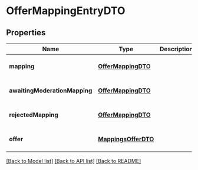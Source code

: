 # OfferMappingEntryDTO
## Properties

| Name | Type | Description | Notes |
|------------ | ------------- | ------------- | -------------|
| **mapping** | [**OfferMappingDTO**](OfferMappingDTO.md) |  | [optional] [default to null] |
| **awaitingModerationMapping** | [**OfferMappingDTO**](OfferMappingDTO.md) |  | [optional] [default to null] |
| **rejectedMapping** | [**OfferMappingDTO**](OfferMappingDTO.md) |  | [optional] [default to null] |
| **offer** | [**MappingsOfferDTO**](MappingsOfferDTO.md) |  | [optional] [default to null] |

[[Back to Model list]](../README.md#documentation-for-models) [[Back to API list]](../README.md#documentation-for-api-endpoints) [[Back to README]](../README.md)

